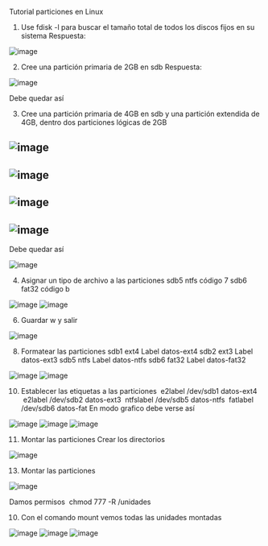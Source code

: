 Tutorial particiones en Linux
1. Use fdisk -l para buscar el tamaño total de todos los
discos fijos en su sistema
Respuesta:

![image](https://github.com/user-attachments/assets/a39d8ada-a87d-4d58-ba60-1be743deab92)




2. Cree una partición primaria de 2GB en sdb
Respuesta:

![image](https://github.com/user-attachments/assets/a5a6a4fb-24ad-4779-9ef4-f2a019c7e56c)



Debe quedar así

3. Cree una partición primaria de 4GB en sdb y una
partición extendida de 4GB, dentro dos particiones lógicas
de 2GB

![image](https://github.com/user-attachments/assets/a3663fa2-b60c-4135-9946-fe653d675a2a)
---
![image](https://github.com/user-attachments/assets/2be56299-60d6-49b5-9403-c5de7a220850)
---
![image](https://github.com/user-attachments/assets/ddc3d3b8-3fbc-4016-a57a-8f65e0fe5f2e)
---
![image](https://github.com/user-attachments/assets/fe0072a9-7160-4dc1-82de-f0453ad9f19e)
---

Debe quedar así

![image](https://github.com/user-attachments/assets/5b22c69a-50c4-4396-a593-ad437dd8f589)


4. Asignar un tipo de archivo a las particiones
sdb5 ntfs código 7
sdb6 fat32 código b

![image](https://github.com/user-attachments/assets/69cb05e8-0a76-4667-b995-01528e4f63f9)
![image](https://github.com/user-attachments/assets/7b4d76b2-ac83-4799-b8e1-b88b0e00d9f7)


6. Guardar w y salir

![image](https://github.com/user-attachments/assets/28286c91-56d9-42e9-9e98-3d70c21e03aa)

8. Formatear las particiones
sdb1 ext4 Label datos-ext4
sdb2 ext3 Label datos-ext3
sdb5 ntfs Label datos-ntfs
sdb6 fat32 Label datos-fat32

![image](https://github.com/user-attachments/assets/400d1bdd-7a23-44e3-bf73-63f606231aed)
![image](https://github.com/user-attachments/assets/89a5e139-4c6c-4685-9a98-ac9f927f633a)


10. Establecer las etiquetas a las particiones
 e2label /dev/sdb1 datos-ext4
 e2label /dev/sdb2 datos-ext3
 ntfslabel /dev/sdb5 datos-ntfs
 fatlabel /dev/sdb6 datos-fat
En modo grafico debe verse así

![image](https://github.com/user-attachments/assets/d2b4e783-3234-4de7-b05d-1ae64857af70)
![image](https://github.com/user-attachments/assets/ebd0dd42-9e80-4169-8b0d-ceeb1cb5f723)
![image](https://github.com/user-attachments/assets/0aa8ba0f-32ca-4f89-9cfd-25464ad7e3d8)


11. Montar las particiones
Crear los directorios

![image](https://github.com/user-attachments/assets/bcf3555c-1422-4347-8318-6f242e86d01a)


13. Montar las particiones

![image](https://github.com/user-attachments/assets/a852a5a9-6d1f-4889-b829-3289598413b1)


Damos permisos  chmod 777 -R /unidades

10. Con el comando mount vemos todas las unidades montadas

![image](https://github.com/user-attachments/assets/1a4333a5-8fd7-41c6-b277-75a28561e893)
![image](https://github.com/user-attachments/assets/d122e47a-b39a-446f-91d0-0aa8b24973f8)
![image](https://github.com/user-attachments/assets/b0732584-2f54-4587-b04a-09f2e84450a1)

